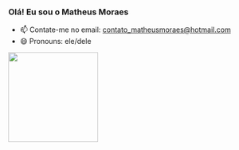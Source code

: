 ### Olá! Eu sou o Matheus Moraes

<!--
**MatheusMoraes10/MatheusMoraes10** is a ✨ _special_ ✨ repository because its `README.md` (this file) appears on your GitHub profile.

Here are some ideas to get you started:

- 🔭 I’m currently working on ...
- 🌱 I’m currently learning ...
- 👯 I’m looking to collaborate on ...
- 🤔 I’m looking for help with ...
- 💬 Ask me about ...
- 📫 How to reach me: ...
- 😄 Pronouns: ...
- ⚡ Fun fact: ...
-->
<!-- - 🔭 Hoje estou me preparando para primeira oportunidade em desenvolvimento
- 🌱 Estudando Full Stack Java -->
- 📫 Contate-me no email: contato_matheusmoraes@hotmail.com
- 😄 Pronouns: ele/dele

<div>
  <a href="https://github.com/MatheusMoraes10">
  <img height="180em" src="https://github-readme-stats.vercel.app/api/top-langs/?username=MatheusMoraes10&langs_count=10&layout=compact&theme=github_dark">
<!--  <img height="180em" src="https://github-readme-stats.vercel.app/api?username=MatheusMoraes10&hide=stars,prs,issues&show_icons=true&theme=holi"> -->
</div>
